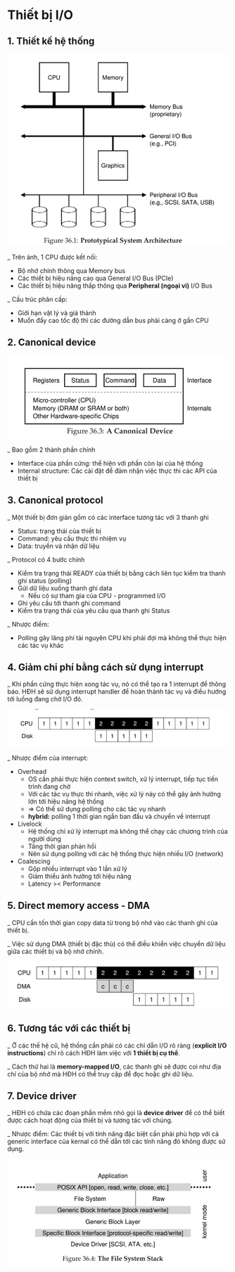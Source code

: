 # Thiết bị I/O

## 1. Thiết kế hệ thống

![](../../../.gitbook/assets/image%20%284%29.png)

\_ Trên ảnh, 1 CPU được kết nối:

* Bộ nhớ chính thông qua Memory bus
* Các thiết bị hiệu năng cao qua General I/O Bus \(PCIe\)
* Các thiết bị hiệu năng thấp thông qua **Peripheral \(ngoại vi\)** I/O Bus

\_ Cấu trúc phân cấp:

* Giới hạn vật lý và giá thành
* Muốn đẩy cao tốc độ thì các đường dẫn bus phải càng ở gần CPU

## 2. Canonical device

![](../../../.gitbook/assets/image%20%282%29.png)

\_ Bao gồm 2 thành phần chính

* Interface của phần cứng: thể hiện với phần còn lại của hệ thống
* Internal structure: Các cài đặt để đảm nhận việc thực thi các API của thiết bị

## 3. Canonical protocol

\_ Một thiết bị đơn giản gồm có các interface tương tác với 3 thanh ghi

* Status: trạng thái của thiết bị
* Command: yêu cầu thực thi nhiệm vụ
* Data: truyền và nhận dữ liệu

\_ Protocol có 4 bước chính

* Kiểm tra trạng thái READY của thiết bị bằng cách liên tục kiểm tra thanh ghi status \(polling\)
* Gửi dữ liệu xuống thanh ghi data
  * Nếu có sự tham gia của CPU - programmed I/O
* Ghi yêu cầu tới thanh ghi command
* Kiểm tra trạng thái của yêu cầu qua thanh ghi Status

\_ Nhược điểm: 

* Polling gây lãng phí tài nguyên CPU khi phải đợi mà không thể thực hiện các tác vụ khác

## 4. Giảm chi phí bằng cách sử dụng interrupt

\_ Khi phần cứng thực hiện xong tác vụ, nó có thể tạo ra 1 interrupt để thông báo. HĐH sẽ sử dụng interrupt handler để hoàn thành tác vụ và điều hướng tới luồng đang chờ I/O đó.

![](../../../.gitbook/assets/image.png)

\_ Nhược điểm của interrupt:

* Overhead
  * OS cần phải thực hiện context switch, xử lý interrupt, tiếp tục tiến trình đang chờ
  * Với các tác vụ thực thi nhanh, việc xử lý này có thể gây ảnh hưởng lớn tới hiệu năng hệ thống
  * =&gt; Có thể sử dụng polling cho các tác vụ nhanh
  * **hybrid:** polling 1 thời gian ngắn ban đầu và chuyển về interrupt
* Livelock
  * Hệ thống chỉ xử lý interrupt mà không thể chạy các chương trình của người dùng
  * Tăng thời gian phản hồi
  * Nên sử dụng polling với các hệ thống thực hiện nhiều I/O \(network\)
* Coalescing
  * Gộp nhiều interrupt vào 1 lần xử lý
  * Giảm thiểu ảnh hưởng tới hiệu năng
  * Latency &gt;&lt; Performance

## 5. Direct memory access - DMA

\_ CPU cần tốn thời gian copy data từ trong bộ nhớ vào các thanh ghi của thiết bị.

\_ Việc sử dụng DMA \(thiết bị đặc thù\) có thể điều khiển việc chuyển dữ liệu giữa các thiết bị và bộ nhớ chính.

![](../../../.gitbook/assets/image%20%283%29.png)

## 6. Tương tác với các thiết bị

\_ Ở các thế hệ cũ, hệ thống cần phải có các chỉ dẫn I/O rõ ràng \(**explicit I/O instructions**\) chỉ rõ cách HĐH làm việc với **1 thiết bị cụ thể**.

\_ Cách thứ hai là **memory-mapped I/O**, các thanh ghi sẽ được coi như địa chỉ của bộ nhớ mà HĐH có thể truy cập để đọc hoặc ghi dữ liệu.

## 7. Device driver

\_ HĐH có chứa các đoạn phần mềm nhỏ gọi là **device driver** để có thể biết được cách hoạt động của thiết bị và tương tác với chúng.

\_ Nhược điểm: Các thiết bị với tính năng đặc biệt cần phải phù hợp với cả generic interface của kernal có thể dẫn tới các tính năng đó không được sử dụng.

![](../../../.gitbook/assets/image%20%285%29.png)





